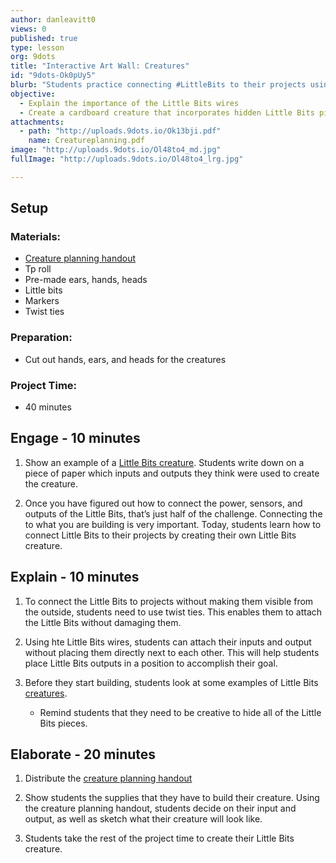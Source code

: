 ```yaml
---
author: danleavitt0
views: 0
published: true
type: lesson
org: 9dots
title: "Interactive Art Wall: Creatures"
id: "9dots-Ok0pUy5"
blurb: "Students practice connecting #LittleBits to their projects using wires and twist ties by creating a Little Bits creature."
objective: 
  - Explain the importance of the Little Bits wires
  - Create a cardboard creature that incorporates hidden Little Bits pieces
attachments: 
  - path: "http://uploads.9dots.io/Ok13bji.pdf"
    name: Creatureplanning.pdf
image: "http://uploads.9dots.io/Ol48to4_md.jpg"
fullImage: "http://uploads.9dots.io/Ol48to4_lrg.jpg"

---
```


## Setup

### Materials:

- [Creature planning handout](http://uploads.9dots.io/Ok13bji.pdf)
- Tp roll
- Pre-made ears, hands, heads
- Little bits
- Markers
- Twist ties

### Preparation:

- Cut out hands, ears, and heads for the creatures

### Project Time:

- 40 minutes

## Engage - 10 minutes

1. Show an example of a [Little Bits creature](http://littlebits.cc/projects/rude-animal). Students write down on a piece of paper which inputs and outputs they think were used to create the creature.

2. Once you have figured out how to connect the power, sensors, and outputs of the Little Bits, that’s just half of the challenge.  Connecting the to what you are building is very important. Today, students learn how to connect Little Bits to their projects by creating their own Little Bits creature.

## Explain - 10 minutes

1. To connect the Little Bits to projects without making them visible from the outside, students need to use twist ties. This enables them to attach the Little Bits without damaging them.

2. Using hte Little Bits wires, students can attach their inputs and output without placing them directly next to each other. This will help students place Little Bits outputs in a position to accomplish their goal.

3. Before they start building, students look at some examples of Little Bits [creatures](https://lb-community.s3.amazonaws.com/uploads/lesson/image/40/large_IMG_1511.JPG). 
	- Remind students that they need to be creative to hide all of the Little Bits pieces.

## Elaborate - 20 minutes

1. Distribute the [creature planning handout](http://uploads.9dots.io/Ok13bji.pdf)

2. Show students the supplies that they have to build their creature. Using the creature planning handout, students decide on their input and output, as well as sketch what their creature will look like.

3. Students take the rest of the project time to create their Little Bits creature.
